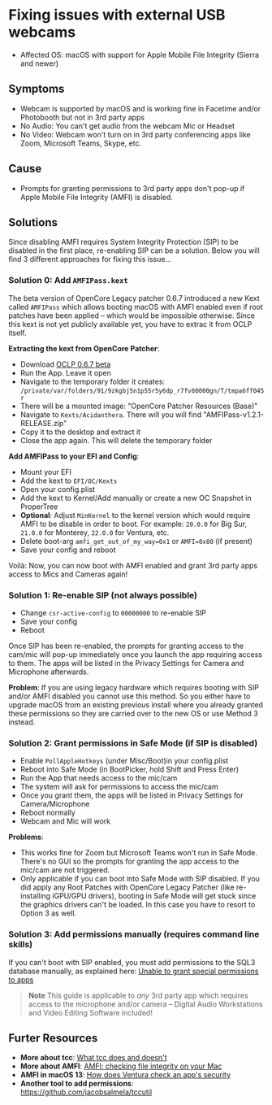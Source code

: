 # Fixing issues with external USB webcams

- Affected OS: macOS with support for Apple Mobile File Integrity (Sierra and newer)

## Symptoms
- Webcam is supported by macOS and is working fine in Facetime and/or Photobooth but not in 3rd party apps
- No Audio: You can't get audio from the webcam Mic or Headset
- No Video: Webcam won't turn on in 3rd party conferencing apps like Zoom, Microsoft Teams, Skype, etc. 

## Cause
- Prompts for granting permissions to 3rd party apps don't pop-up if Apple Mobile File Integrity (AMFI) is disabled. 

## Solutions
Since disabling AMFI requires System Integrity Protection (SIP) to be disabled in the first place, re-enabling SIP can be a solution. Below you will find 3 different approaches for fixing this issue…

### Solution 0: Add `AMFIPass.kext`
The beta version of OpenCore Legacy patcher 0.6.7 introduced a new Kext called `AMFIPass`
which allows booting macOS with AMFI enabled even if root patches have been applied – which would be impossible otherwise. Since this kext is not yet publicly available yet, you have to extrac it from OCLP itself.

**Extracting the kext from OpenCore Patcher**:

- Download [OCLP 0.6.7 beta](https://github.com/dortania/OpenCore-Legacy-Patcher/releases/tag/amfipass-beta-test)
- Run the App. Leave it open
- Navigate to the temporary folder it creates: `/private/var/folders/91/9zkgbj5n1p55r5y6dp_r7fv80000gn/T/tmpa6ff045r`
- There will be a mounted image: "OpenCore Patcher Resources (Base)"
- Navigate to `Kexts/Acidanthera`. There will you will find "AMFIPass-v1.2.1-RELEASE.zip"
- Copy it to the desktop and extract it
- Close the app again. This will delete the temporary folder

**Add AMFIPass to your EFI and Config**:

- Mount your EFI
- Add the kext to `EFI/OC/Kexts` 
- Open your config.plist
- Add the kext to Kernel/Add manually or create a new OC Snapshot in ProperTree
- **Optional**: Adjust `MinKernel` to the kernel version which would require AMFI to be disable in order to boot. For example: `20.0.0` for Big Sur, `21.0.0` for Monterey, `22.0.0` for Ventura, etc.
- Delete boot-arg `amfi_get_out_of_my_way=0x1` or `AMFI=0x80` (if present)
- Save your config and reboot

Voilà: Now, you can now boot with AMFI enabled and grant 3rd party apps access to Mics and Cameras again!

### Solution 1: Re-enable SIP (not always possible)

- Change `csr-active-config` to `00000000` to re-enable SIP
- Save your config
- Reboot

Once SIP has been re-enabled, the prompts for granting access to the cam/mic will pop-up immediately once you launch the app requiring access to them. The apps will be listed in the Privacy Settings for Camera and Microphone afterwards.

**Problem**: If you are using legacy hardware which requires booting with SIP and/or AMFI disabled you cannot use this method. So you either have to upgrade macOS from an existing previous install where you already granted these permissions so they are carried over to the new OS or use Method 3 instead.

### Solution 2: Grant permissions in Safe Mode (if SIP is disabled)

- Enable `PollAppleHotkeys` (under Misc/Boot)in your config.plist
- Reboot into Safe Mode (in BootPicker, hold Shift and Press Enter)
- Run the App that needs access to the mic/cam
- The system will ask for permissions to access the mic/cam
- Once you grant them, the apps will be listed in Privacy Settings for Camera/Microphone
- Reboot normally
- Webcam and Mic will work

**Problems**: 

- This works fine for Zoom but Microsoft Teams won't run in Safe Mode. There's no GUI so the prompts for granting the app access to the mic/cam are not triggered.
- Only applicable if you can boot into Safe Mode with SIP disabled. If you did apply any Root Patches with OpenCore Legacy Patcher (like re-installing iGPU/GPU drivers), booting in Safe Mode will get stuck since the graphics drivers can't be loaded. In this case you have to resort to Option 3 as well.

### Solution 3: Add permissions manually (requires command line skills)

If you can't boot with SIP enabled, you must add permissions to the SQL3 database manually, as explained here: [Unable to grant special permissions to apps](https://dortania.github.io/OpenCore-Legacy-Patcher/ACCEL.html#unable-to-grant-special-permissions-to-apps-ie-camera-access-to-zoom)

> **Note** This guide is applicable to *any* 3rd party app which requires access to the microphone and/or camera – Digital Audio Workstations and Video Editing Software included!

## Furter Resources

- **More about tcc**: [What tcc does and doesn't](https://eclecticlight.co/2023/02/10/privacy-what-tcc-does-and-doesnt)
- **More about AMFI**: [AMFI: checking file integrity on your Mac](https://eclecticlight.co/2018/12/29/amfi-checking-file-integrity-on-your-mac/)
- **AMFI in macOS 13**: [How does Ventura check an app's security](https://eclecticlight.co/2023/03/09/how-does-ventura-check-an-apps-security/)
- **Another tool to add permissions**: https://github.com/jacobsalmela/tccutil
